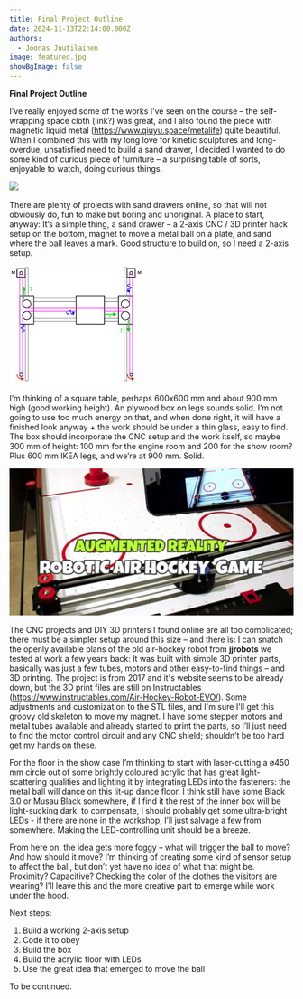 ```yaml
---
title: Final Project Outline
date: 2024-11-13T22:14:00.000Z
authors:
  - Joonas Juutilainen
image: featured.jpg
showBgImage: false
---
```

**Final Project Outline** 

I’ve really enjoyed some of the works I’ve seen on the course – the self-wrapping space cloth (link?) was great, and I also found the piece with magnetic liquid metal (https://www.qiuyu.space/metalife) quite beautiful. When I combined this with my long love for kinetic sculptures and long-overdue, unsatisfied need to build a sand drawer, I decided I wanted to do some kind of curious piece of furniture – a surprising table of sorts, enjoyable to watch, doing curious things.

![](screenshot-2024-11-13-at-21.53.09.png)

There are plenty of projects with sand drawers online, so that will not obviously do, fun to make but boring and unoriginal. A place to start, anyway: It’s a simple thing, a sand drawer – a 2-axis CNC / 3D printer hack setup on the bottom, magnet to move a metal ball on a plate, and sand where the ball leaves a mark. Good structure to build on, so I need a 2-axis setup.

![](images.png)

I’m thinking of a square table, perhaps 600x600 mm and about 900 mm high (good working height). An plywood box on legs sounds solid. I’m not going to use too much energy on that, and when done right, it will have a finished look anyway + the work should be under a thin glass, easy to find. The box should incorporate the CNC setup and the work itself, so maybe 300 mm of height: 100 mm for the engine room and 200 for the show room? Plus 600 mm IKEA legs, and we’re at 900 mm. Solid.

![](screenshot-2024-11-13-at-22.05.47.png)

The CNC projects and DIY 3D printers I found online are all too complicated; there must be a simpler setup around this size – and there is: I can snatch the openly available plans of the old air-hockey robot from **jjrobots** we tested at work a few years back: It was built with simple 3D printer parts, basically was just a few tubes, motors and other easy-to-find things – and 3D printing. The project is from 2017 and it's website seems to be already down, but the 3D print files are still on Instructables (https://www.instructables.com/Air-Hockey-Robot-EVO/). Some adjustments and customization to the STL files, and I'm sure I'll get this groovy old skeleton to move my magnet. I have some stepper motors and metal tubes available and already started to print the parts, so I’ll just need to find the motor control circuit and any CNC shield; shouldn’t be too hard get my hands on these.

For the floor in the show case I’m thinking to start with laser-cutting a ø450 mm circle out of some brightly coloured acrylic that has great light-scattering qualities and lighting it by integrating LEDs into the fasteners: the metal ball will dance on this lit-up dance floor.  I think still have some Black 3.0 or Musau Black somewhere, if I find it the rest of the inner box will be light-sucking dark: to compensate, I should probably get some ultra-bright LEDs - if there are none in the workshop, I’ll just salvage a few from somewhere. Making the LED-controlling unit should be a breeze.

From here on, the idea gets more foggy – what will trigger the ball to move? And how should it move? I’m thinking of creating some kind of sensor setup to affect the ball, but don’t yet have no idea of what that might be. Proximity? Capacitive? Checking the color of the clothes the visitors are wearing? I’ll leave this and the more creative part to emerge while work under the hood.

Next steps:

1. Build a working 2-axis setup
2. Code it to obey
3. Build the box
4. Build the acrylic floor with LEDs
5. Use the great idea that emerged to move the ball

To be continued.
